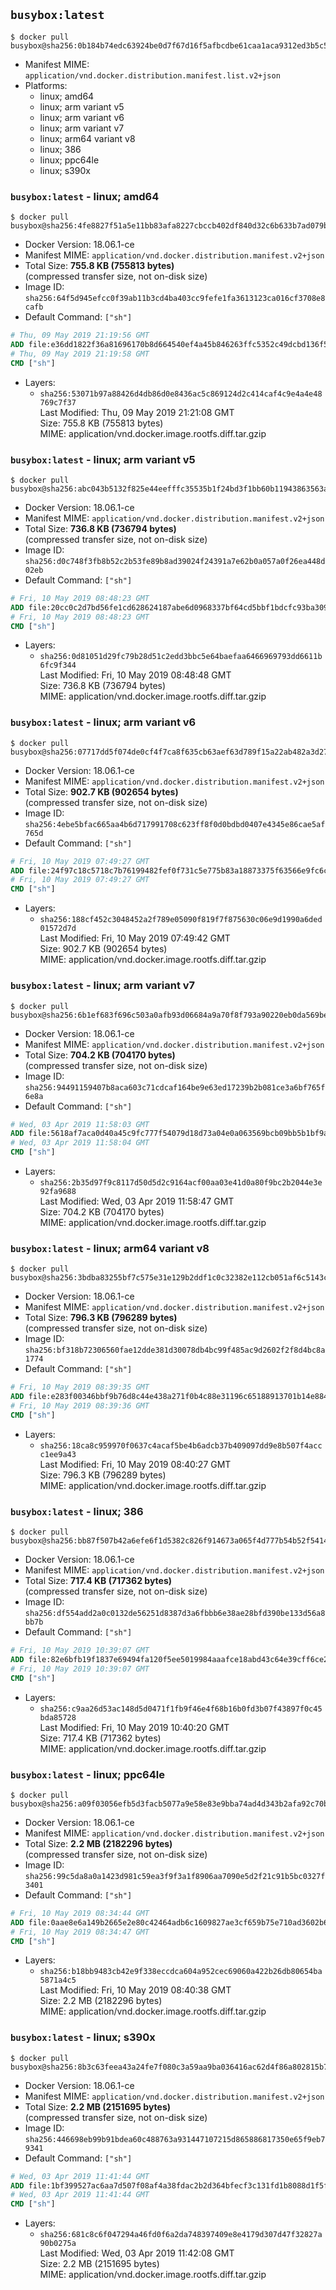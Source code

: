 ## `busybox:latest`

```console
$ docker pull busybox@sha256:0b184b74edc63924be0d7f67d16f5afbcdbe61caa1aca9312ed3b5c57792f6c1
```

-	Manifest MIME: `application/vnd.docker.distribution.manifest.list.v2+json`
-	Platforms:
	-	linux; amd64
	-	linux; arm variant v5
	-	linux; arm variant v6
	-	linux; arm variant v7
	-	linux; arm64 variant v8
	-	linux; 386
	-	linux; ppc64le
	-	linux; s390x

### `busybox:latest` - linux; amd64

```console
$ docker pull busybox@sha256:4fe8827f51a5e11bb83afa8227cbccb402df840d32c6b633b7ad079bc8144100
```

-	Docker Version: 18.06.1-ce
-	Manifest MIME: `application/vnd.docker.distribution.manifest.v2+json`
-	Total Size: **755.8 KB (755813 bytes)**  
	(compressed transfer size, not on-disk size)
-	Image ID: `sha256:64f5d945efcc0f39ab11b3cd4ba403cc9fefe1fa3613123ca016cf3708e8cafb`
-	Default Command: `["sh"]`

```dockerfile
# Thu, 09 May 2019 21:19:56 GMT
ADD file:e36dd1822f36a81696170b8d664540ef4a45b846263ffc5352c49dcbd136f5f5 in / 
# Thu, 09 May 2019 21:19:58 GMT
CMD ["sh"]
```

-	Layers:
	-	`sha256:53071b97a88426d4db86d0e8436ac5c869124d2c414caf4c9e4a4e48769c7f37`  
		Last Modified: Thu, 09 May 2019 21:21:08 GMT  
		Size: 755.8 KB (755813 bytes)  
		MIME: application/vnd.docker.image.rootfs.diff.tar.gzip

### `busybox:latest` - linux; arm variant v5

```console
$ docker pull busybox@sha256:abc043b5132f825e44eefffc35535b1f24bd3f1bb60b11943863563a46795fdc
```

-	Docker Version: 18.06.1-ce
-	Manifest MIME: `application/vnd.docker.distribution.manifest.v2+json`
-	Total Size: **736.8 KB (736794 bytes)**  
	(compressed transfer size, not on-disk size)
-	Image ID: `sha256:d0c748f3fb8b52c2b53fe89b8ad39024f24391a7e62b0a057a0f26ea448d02eb`
-	Default Command: `["sh"]`

```dockerfile
# Fri, 10 May 2019 08:48:23 GMT
ADD file:20cc0c2d7bd56fe1cd628624187abe6d0968337bf64cd5bbf1bdcfc93ba309cc in / 
# Fri, 10 May 2019 08:48:23 GMT
CMD ["sh"]
```

-	Layers:
	-	`sha256:0d81051d29fc79b28d51c2edd3bbc5e64baefaa6466969793dd6611b6fc9f344`  
		Last Modified: Fri, 10 May 2019 08:48:48 GMT  
		Size: 736.8 KB (736794 bytes)  
		MIME: application/vnd.docker.image.rootfs.diff.tar.gzip

### `busybox:latest` - linux; arm variant v6

```console
$ docker pull busybox@sha256:07717dd5f074de0cf4f7ca8f635cb63aef63d789f15a22ab482a3d27a0a1f881
```

-	Docker Version: 18.06.1-ce
-	Manifest MIME: `application/vnd.docker.distribution.manifest.v2+json`
-	Total Size: **902.7 KB (902654 bytes)**  
	(compressed transfer size, not on-disk size)
-	Image ID: `sha256:4ebe5bfac665aa4b6d717991708c623ff8f0d0bdbd0407e4345e86cae5af765d`
-	Default Command: `["sh"]`

```dockerfile
# Fri, 10 May 2019 07:49:27 GMT
ADD file:24f97c18c5718c7b76199482fef0f731c5e775b83a18873375f63566e9fc6c2b in / 
# Fri, 10 May 2019 07:49:27 GMT
CMD ["sh"]
```

-	Layers:
	-	`sha256:188cf452c3048452a2f789e05090f819f7f875630c06e9d1990a6ded01572d7d`  
		Last Modified: Fri, 10 May 2019 07:49:42 GMT  
		Size: 902.7 KB (902654 bytes)  
		MIME: application/vnd.docker.image.rootfs.diff.tar.gzip

### `busybox:latest` - linux; arm variant v7

```console
$ docker pull busybox@sha256:6b1ef683f696c503a0afb93d06684a9a70f8f793a90220eb0da569be116ce1d1
```

-	Docker Version: 18.06.1-ce
-	Manifest MIME: `application/vnd.docker.distribution.manifest.v2+json`
-	Total Size: **704.2 KB (704170 bytes)**  
	(compressed transfer size, not on-disk size)
-	Image ID: `sha256:94491159407b8aca603c71cdcaf164be9e63ed17239b2b081ce3a6bf765f6e8a`
-	Default Command: `["sh"]`

```dockerfile
# Wed, 03 Apr 2019 11:58:03 GMT
ADD file:5618af7aca0d40a45c9fc777f54079d18d73a04e0a063569bcb09bb5b1bf9ad2 in / 
# Wed, 03 Apr 2019 11:58:04 GMT
CMD ["sh"]
```

-	Layers:
	-	`sha256:2b35d97f9c8117d50d5d2c9164acf00aa03e41d0a80f9bc2b2044e3e92fa9688`  
		Last Modified: Wed, 03 Apr 2019 11:58:47 GMT  
		Size: 704.2 KB (704170 bytes)  
		MIME: application/vnd.docker.image.rootfs.diff.tar.gzip

### `busybox:latest` - linux; arm64 variant v8

```console
$ docker pull busybox@sha256:3bdba83255bf7c575e31e129b2ddf1c0c32382e112cb051af6c5143c24a5ddbd
```

-	Docker Version: 18.06.1-ce
-	Manifest MIME: `application/vnd.docker.distribution.manifest.v2+json`
-	Total Size: **796.3 KB (796289 bytes)**  
	(compressed transfer size, not on-disk size)
-	Image ID: `sha256:bf318b72306560fae12dde381d30078db4bc99f485ac9d2602f2f8d4bc8a1774`
-	Default Command: `["sh"]`

```dockerfile
# Fri, 10 May 2019 08:39:35 GMT
ADD file:e283f00346bbf9b76d8c44e438a271f0b4c88e31196c65188913701b14e8840d in / 
# Fri, 10 May 2019 08:39:36 GMT
CMD ["sh"]
```

-	Layers:
	-	`sha256:18ca8c959970f0637c4acaf5be4b6adcb37b409097dd9e8b507f4accc1ee9a43`  
		Last Modified: Fri, 10 May 2019 08:40:27 GMT  
		Size: 796.3 KB (796289 bytes)  
		MIME: application/vnd.docker.image.rootfs.diff.tar.gzip

### `busybox:latest` - linux; 386

```console
$ docker pull busybox@sha256:bb87f507b42a6efe6f1d5382c826f914673a065f4d777b54b52f5414d688837a
```

-	Docker Version: 18.06.1-ce
-	Manifest MIME: `application/vnd.docker.distribution.manifest.v2+json`
-	Total Size: **717.4 KB (717362 bytes)**  
	(compressed transfer size, not on-disk size)
-	Image ID: `sha256:df554add2a0c0132de56251d8387d3a6fbbb6e38ae28bfd390be133d56a8bb7b`
-	Default Command: `["sh"]`

```dockerfile
# Fri, 10 May 2019 10:39:07 GMT
ADD file:82e6bfb19f1837e69494fa120f5ee5019984aaafce18abd43c64e39cff6ce2f6 in / 
# Fri, 10 May 2019 10:39:07 GMT
CMD ["sh"]
```

-	Layers:
	-	`sha256:c9aa26d53ac148d5d0471f1fb9f46e4f68b16b0fd3b07f43897f0c45bda85728`  
		Last Modified: Fri, 10 May 2019 10:40:20 GMT  
		Size: 717.4 KB (717362 bytes)  
		MIME: application/vnd.docker.image.rootfs.diff.tar.gzip

### `busybox:latest` - linux; ppc64le

```console
$ docker pull busybox@sha256:a09f03056efb5d3facb5077a9e58e83e9bba74ad4d343b2afa92c70b5ae01e2b
```

-	Docker Version: 18.06.1-ce
-	Manifest MIME: `application/vnd.docker.distribution.manifest.v2+json`
-	Total Size: **2.2 MB (2182296 bytes)**  
	(compressed transfer size, not on-disk size)
-	Image ID: `sha256:99c5da8a0a1423d981c59ea3f9f3a1f8906aa7090e5d2f21c91b5bc0327f3401`
-	Default Command: `["sh"]`

```dockerfile
# Fri, 10 May 2019 08:34:44 GMT
ADD file:0aae8e6a149b2665e2e80c42464adb6c1609827ae3cf659b75e710ad3602b6fc in / 
# Fri, 10 May 2019 08:34:47 GMT
CMD ["sh"]
```

-	Layers:
	-	`sha256:b18bb9483cb42e9f338eccdca604a952cec69060a422b26db80654ba5871a4c5`  
		Last Modified: Fri, 10 May 2019 08:40:38 GMT  
		Size: 2.2 MB (2182296 bytes)  
		MIME: application/vnd.docker.image.rootfs.diff.tar.gzip

### `busybox:latest` - linux; s390x

```console
$ docker pull busybox@sha256:8b3c63feea43a24fe7f080c3a59aa9ba036416ac62d4f86a802815b7ecd7e1bd
```

-	Docker Version: 18.06.1-ce
-	Manifest MIME: `application/vnd.docker.distribution.manifest.v2+json`
-	Total Size: **2.2 MB (2151695 bytes)**  
	(compressed transfer size, not on-disk size)
-	Image ID: `sha256:446698eb99b91bdea60c488763a931447107215d865886817350e65f9eb79341`
-	Default Command: `["sh"]`

```dockerfile
# Wed, 03 Apr 2019 11:41:44 GMT
ADD file:1bf399527ac6aa7d507f08af4a38fdac2b2d364bfecf3c131fd1b8088d1f5f52 in / 
# Wed, 03 Apr 2019 11:41:44 GMT
CMD ["sh"]
```

-	Layers:
	-	`sha256:681c8c6f047294a46fd0f6a2da748397409e8e4179d307d47f32827a90b0275a`  
		Last Modified: Wed, 03 Apr 2019 11:42:08 GMT  
		Size: 2.2 MB (2151695 bytes)  
		MIME: application/vnd.docker.image.rootfs.diff.tar.gzip
